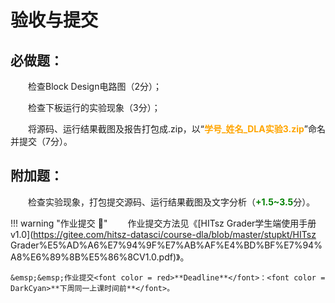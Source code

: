 # 验收与提交

## 必做题：

&emsp;&emsp;检查Block Design电路图（2分）；

&emsp;&emsp;检查下板运行的实验现象（3分）；

&emsp;&emsp;将源码、运行结果截图及报告打包成.zip，以“<font color = orange>**学号_姓名_DLA实验3.zip**</font>”命名并提交（7分）。

## 附加题：

&emsp;&emsp;检查实验现象，打包提交源码、运行结果截图及文字分析（<font color=green>**+1.5~3.5**</font>分）。

!!! warning "作业提交 :calendar:"
    &emsp;&emsp;作业提交方法见《[HITsz Grader学生端使用手册v1.0](https://gitee.com/hitsz-datasci/course-dla/blob/master/stupkt/HITsz Grader%E5%AD%A6%E7%94%9F%E7%AB%AF%E4%BD%BF%E7%94%A8%E6%89%8B%E5%86%8CV1.0.pdf)》。

    &emsp;&emsp;作业提交<font color = red>**Deadline**</font>：<font color = DarkCyan>**下周同一上课时间前**</font>。